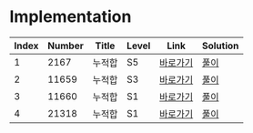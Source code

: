 # Implementation

| Index | Number | Title  | Level | Link                                              | Solution                                                                                      |
| ----- | ------ | ------ | ----- | ------------------------------------------------- | --------------------------------------------------------------------------------------------- |
| 1     | 2167   | 누적합 | S5    | [바로가기](https://www.acmicpc.net/problem/2167)  | [풀이](https://github.com/constdreamcoder/backjoon-for-swift/blob/main/PrefixSum/2167.swift)  |
| 2     | 11659  | 누적합 | S3    | [바로가기](https://www.acmicpc.net/problem/11659) | [풀이](https://github.com/constdreamcoder/backjoon-for-swift/blob/main/PrefixSum/11659.swift) |
| 3     | 11660  | 누적합 | S1    | [바로가기](https://www.acmicpc.net/problem/11660) | [풀이](https://github.com/constdreamcoder/backjoon-for-swift/blob/main/PrefixSum/11660.swift) |
| 4     | 21318  | 누적합 | S1    | [바로가기](https://www.acmicpc.net/problem/21318) | [풀이](https://github.com/constdreamcoder/backjoon-for-swift/blob/main/PrefixSum/21318.swift) |
